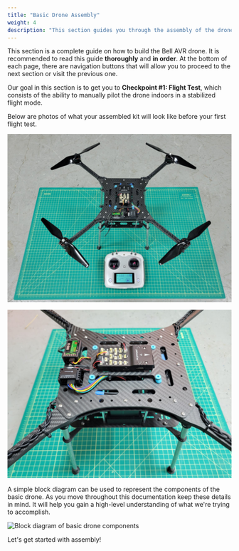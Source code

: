 ```yaml
---
title: "Basic Drone Assembly"
weight: 4
description: "This section guides you through the assembly of the drone kit"
---
```


This section is a complete guide on how to build the Bell AVR drone. It is recommended
to read this guide **thoroughly** and **in order**. At the bottom of each page, there
are navigation buttons that will allow you to proceed to the next section or visit the
previous one.

Our goal in this section is to get you to **Checkpoint #1: Flight Test**, which consists
of the ability to manually pilot the drone indoors in a stabilized flight mode.

Below are photos of what your assembled kit will look like before your first flight
test.

![AVR drone ready for first flight](avr_phase1_completed_build.jpg)

![AVR drone right side view](avr_phase1_completed_build_right_view.jpg)

A simple block diagram can be used to represent the components of the basic drone. As
you move throughout this documentation keep these details in mind. It will help you gain
a high-level understanding of what we're trying to accomplish.

![Block diagram of basic drone components](avr_block_diagram.png)

Let's get started with assembly!
